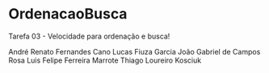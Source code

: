 # OrdenacaoBusca
Tarefa 03 - Velocidade para ordenação e busca!

André Renato Fernandes Cano
Lucas Fiuza Garcia
João Gabriel de Campos Rosa
Luis Felipe Ferreira Marrote
Thiago Loureiro Kosciuk